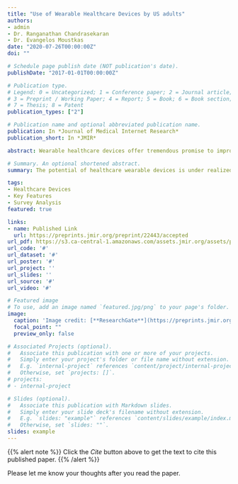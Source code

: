 ```yaml
---
title: "Use of Wearable Healthcare Devices by US adults"
authors:
- admin
- Dr. Ranganathan Chandrasekaran
- Dr. Evangelos Moustkas
date: "2020-07-26T00:00:00Z"
doi: ""

# Schedule page publish date (NOT publication's date).
publishDate: "2017-01-01T00:00:00Z"

# Publication type.
# Legend: 0 = Uncategorized; 1 = Conference paper; 2 = Journal article;
# 3 = Preprint / Working Paper; 4 = Report; 5 = Book; 6 = Book section;
# 7 = Thesis; 8 = Patent
publication_types: ["2"]

# Publication name and optional abbreviated publication name.
publication: In *Journal of Medical Internet Research*
publication_short: In *JMIR*

abstract: Wearable healthcare devices offer tremendous promise to improve the health and well-being of individuals. Despite growing popularity of wearable healthcare devices, we have limited understanding about the actual use of these devices by US adults, and the key factors affecting the use.

# Summary. An optional shortened abstract.
summary: The potential of healthcare wearable devices is under realized with less than one-third of US adults actively using it. With only young, healthier, wealthier, educated, techno-literate adults using wearables, other groups have been left behind. More concentrated efforts by clinicians, device makers and healthcare policy makers are needed to bridge this divide and improve the use of wearable devices among larger sections of American society.

tags:
- Healthcare Devices
- Key Features
- Survey Analysis
featured: true

links:
- name: Published Link
  url: https://preprints.jmir.org/preprint/22443/accepted
url_pdf: https://s3.ca-central-1.amazonaws.com/assets.jmir.org/assets/preprints/preprint-22443-accepted.pdf
url_code: '#'
url_dataset: '#'
url_poster: '#'
url_project: ''
url_slides: ''
url_source: '#'
url_video: '#'

# Featured image
# To use, add an image named `featured.jpg/png` to your page's folder. 
image:
  caption: 'Image credit: [**ResearchGate**](https://preprints.jmir.org/preprint/22443)'
  focal_point: ""
  preview_only: false

# Associated Projects (optional).
#   Associate this publication with one or more of your projects.
#   Simply enter your project's folder or file name without extension.
#   E.g. `internal-project` references `content/project/internal-project/index.md`.
#   Otherwise, set `projects: []`.
# projects:
# - internal-project

# Slides (optional).
#   Associate this publication with Markdown slides.
#   Simply enter your slide deck's filename without extension.
#   E.g. `slides: "example"` references `content/slides/example/index.md`.
#   Otherwise, set `slides: ""`.
slides: example
---
```


{{% alert note %}}
Click the *Cite* button above to get the text to cite this published paper.
{{% /alert %}}

Please let me know your thoughts after you read the paper.

